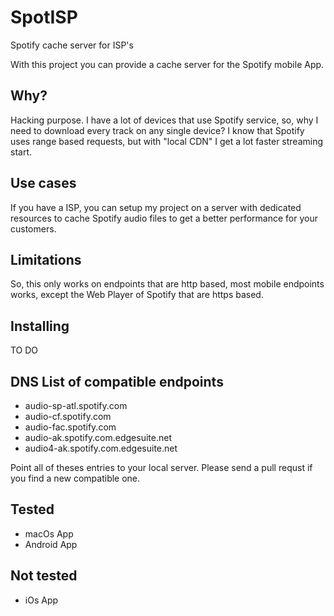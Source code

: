 # SpotISP
Spotify cache server for ISP's

With this project you can provide a cache server for the Spotify mobile App.


## Why?

Hacking purpose. I have a lot of devices that use Spotify service, so, why I need to download every track on any single device? I know that Spotify uses range based requests, but with "local CDN" I get a lot faster streaming start.

## Use cases

If you have a ISP, you can setup my project on a server with dedicated resources to cache Spotify audio files to get a better performance for your customers. 

## Limitations

So, this only works on endpoints that are http based, most mobile endpoints works, except the Web Player of Spotify that are https based.


## Installing

TO DO

## DNS List of compatible endpoints

- audio-sp-atl.spotify.com
- audio-cf.spotify.com
- audio-fac.spotify.com
- audio-ak.spotify.com.edgesuite.net
- audio4-ak.spotify.com.edgesuite.net


Point all of theses entries to your local server. Please send a pull requst if you find a new compatible one.

## Tested

- macOs App
- Android App

## Not tested

- iOs App

